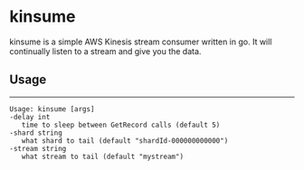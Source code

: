 kinsume
=======

kinsume is a simple AWS Kinesis stream consumer written in go. It will continually listen to a stream and give you the data.

## Usage
---
```
Usage: kinsume [args]
-delay int
   time to sleep between GetRecord calls (default 5)
-shard string
   what shard to tail (default "shardId-000000000000")
-stream string
   what stream to tail (default "mystream")
```
